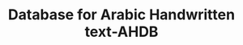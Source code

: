 ---
types: "word"

title: "Database for Arabic Handwritten text-AHDB"

categories: ['']

tags: ['Database', 'for', 'Arabic', 'Handwritten', 'text', 'AHDB']

arabic: 'قاعدة بيانات النص العربي المكتوب بخط اليد'

arexps: []

enwords: ['Database for Arabic Handwritten text-AHDB']

enexps: []

arlexicons: 'ق'

enlexicons: 'D'

authors: ['Ruqayya Roshdy']

translators: ['']

citations: 'تطبيقات الذكاء الاصطناعي في خدمة اللغة العربية'

sources: 'مركز الملك عبدالله بن عبدالعزيز الدولي لخدمة اللغة العربية'

word: "true"

slug: ""
---